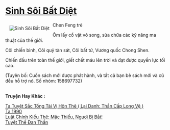 <a href="https://truyentiki.com/sinh-soi-bat-diet.33531/" title="Sinh Sôi Bất Diệt"><h1>Sinh Sôi Bất Diệt</h1></a><div style="display:table"><img align="right" style="float: left; padding: 10px;" src="https://truyentiki.com/a/img/str/src/33531.jpg" alt="Sinh Sôi Bất Diệt">Chen Feng trẻ <p></p> Ôm lấy cổ vật vô song, sửa chữa các kỹ năng ma thuật của thế giới. <p></p> Cõi chiến binh, Cõi quỷ tàn sát, Cõi bất tử, Vương quốc Chong Shen. <p></p> Chiến đấu trên toàn thế giới, giết chết máu lên trời và đạt được quyền lực tối cao. <p></p> (Tuyên bố: Cuốn sách mới được phát hành, và tất cả bạn bè sách mới và cũ đều hỗ trợ nó. Số nhóm: 158697732)</div><p><br><b>Truyện Hay Khác :</b></p><a href="https://truyentiki.com/ta-tuyet-sac-tong-tai-vi-hon-the-lai-danh-than-cap-long-ve.33530/" alt="Ta Tuyệt Sắc Tổng Tài Vị Hôn Thê ( Lại Danh: Thần Cấp Long Vệ )">Ta Tuyệt Sắc Tổng Tài Vị Hôn Thê ( Lại Danh: Thần Cấp Long Vệ )</a><br/><a href="https://github.com/nownovels/top500/tree/master/truyenhay/33642/" alt="Ta 1990">Ta 1990</a><br/><a href="https://truyentiki.wordpress.com/2020/06/08/luat-chinh-kieu-the-mac-thieu-nguoi-bi-bat/" alt="Luật Chính Kiều Thê: Mặc Thiếu, Ngươi Bị Bắt!">Luật Chính Kiều Thê: Mặc Thiếu, Ngươi Bị Bắt!</a><br/><a href="https://github.com/nownovels/top500/tree/master/truyenhay/33621/" alt="Tuyệt Thế Đan Thần">Tuyệt Thế Đan Thần</a><br/>